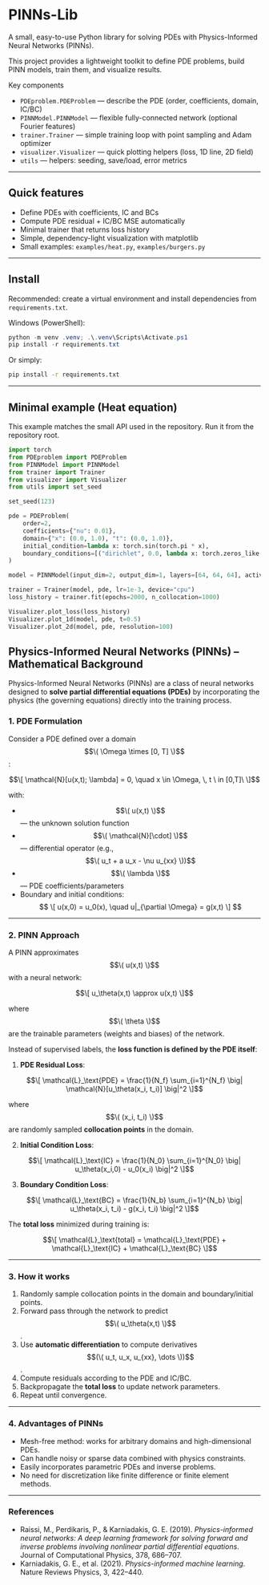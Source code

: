 # PINNs-Lib

A small, easy-to-use Python library for solving PDEs with Physics-Informed Neural Networks (PINNs).

This project provides a lightweight toolkit to define PDE problems, build PINN models, train them, and visualize results.

Key components
- `PDEproblem.PDEProblem` — describe the PDE (order, coefficients, domain, IC/BC)
- `PINNModel.PINNModel` — flexible fully-connected network (optional Fourier features)
- `trainer.Trainer` — simple training loop with point sampling and Adam optimizer
- `visualizer.Visualizer` — quick plotting helpers (loss, 1D line, 2D field)
- `utils` — helpers: seeding, save/load, error metrics

---

## Quick features

- Define PDEs with coefficients, IC and BCs
- Compute PDE residual + IC/BC MSE automatically
- Minimal trainer that returns loss history
- Simple, dependency-light visualization with matplotlib
- Small examples: `examples/heat.py`, `examples/burgers.py`

---

## Install

Recommended: create a virtual environment and install dependencies from `requirements.txt`.

Windows (PowerShell):

```powershell
python -m venv .venv; .\.venv\Scripts\Activate.ps1
pip install -r requirements.txt
```

Or simply:

```bash
pip install -r requirements.txt
```

---

## Minimal example (Heat equation)

This example matches the small API used in the repository. Run it from the repository root.

```python
import torch
from PDEproblem import PDEProblem
from PINNModel import PINNModel
from trainer import Trainer
from visualizer import Visualizer
from utils import set_seed

set_seed(123)

pde = PDEProblem(
    order=2,
    coefficients={"nu": 0.01},
    domain={"x": (0.0, 1.0), "t": (0.0, 1.0)},
    initial_condition=lambda x: torch.sin(torch.pi * x),
    boundary_conditions=[("dirichlet", 0.0, lambda x: torch.zeros_like(x)), ("dirichlet", 1.0, lambda x: torch.zeros_like(x))]
)

model = PINNModel(input_dim=2, output_dim=1, layers=[64, 64, 64], activation="tanh")

trainer = Trainer(model, pde, lr=1e-3, device="cpu")
loss_history = trainer.fit(epochs=2000, n_collocation=1000)

Visualizer.plot_loss(loss_history)
Visualizer.plot_1d(model, pde, t=0.5)
Visualizer.plot_2d(model, pde, resolution=100)
```
## Physics-Informed Neural Networks (PINNs) – Mathematical Background

Physics-Informed Neural Networks (PINNs) are a class of neural networks designed to **solve partial differential equations (PDEs)** by incorporating the physics (the governing equations) directly into the training process.

### 1. PDE Formulation

Consider a PDE defined over a domain $$\( \Omega \times [0, T] \)$$:

$$\[
\mathcal{N}[u(x,t); \lambda] = 0, \quad x \in \Omega, \, t \ in [0,T]\
\]$$

with:
- $$\( u(x,t) \)$$ — the unknown solution function
- $$\( \mathcal{N}[\cdot] \)$$ — differential operator (e.g., $$\( u_t + a u_x - \nu u_{xx} \))$$
- $$\( \lambda \)$$ — PDE coefficients/parameters
- Boundary and initial conditions:
$$
\[
u(x,0) = u_0(x), \quad u|_{\partial \Omega} = g(x,t)
\]
$$
---

### 2. PINN Approach

A PINN approximates $$\( u(x,t) \)$$ with a neural network:

$$\[
u_\theta(x,t) \approx u(x,t)
\]$$

where $$\( \theta \)$$ are the trainable parameters (weights and biases) of the network.

Instead of supervised labels, the **loss function is defined by the PDE itself**:

1. **PDE Residual Loss**:  

$$\[
\mathcal{L}_\text{PDE} = \frac{1}{N_f} \sum_{i=1}^{N_f} \big| \mathcal{N}[u_\theta(x_i, t_i)] \big|^2
\]$$

where $$\( (x_i, t_i) \)$$ are randomly sampled **collocation points** in the domain.

2. **Initial Condition Loss**:  

$$\[
\mathcal{L}_\text{IC} = \frac{1}{N_0} \sum_{i=1}^{N_0} \big| u_\theta(x_i,0) - u_0(x_i) \big|^2
\]$$

3. **Boundary Condition Loss**:  

$$\[
\mathcal{L}_\text{BC} = \frac{1}{N_b} \sum_{i=1}^{N_b} \big| u_\theta(x_i, t_i) - g(x_i, t_i) \big|^2
\]$$

The **total loss** minimized during training is:

$$\[
\mathcal{L}_\text{total} = \mathcal{L}_\text{PDE} + \mathcal{L}_\text{IC} + \mathcal{L}_\text{BC}
\]$$

---

### 3. How it works

1. Randomly sample collocation points in the domain and boundary/initial points.  
2. Forward pass through the network to predict $$\( u_\theta(x,t) \)$$.  
3. Use **automatic differentiation** to compute derivatives $$(\( u_t, u_x, u_{xx}, \dots \))$$.  
4. Compute residuals according to the PDE and IC/BC.  
5. Backpropagate the **total loss** to update network parameters.  
6. Repeat until convergence.

---

### 4. Advantages of PINNs

- Mesh-free method: works for arbitrary domains and high-dimensional PDEs.  
- Can handle noisy or sparse data combined with physics constraints.  
- Easily incorporates parametric PDEs and inverse problems.  
- No need for discretization like finite difference or finite element methods.

---

### References

- Raissi, M., Perdikaris, P., & Karniadakis, G. E. (2019). *Physics-informed neural networks: A deep learning framework for solving forward and inverse problems involving nonlinear partial differential equations*. Journal of Computational Physics, 378, 686–707.
- Karniadakis, G. E., et al. (2021). *Physics-informed machine learning*. Nature Reviews Physics, 3, 422–440.

